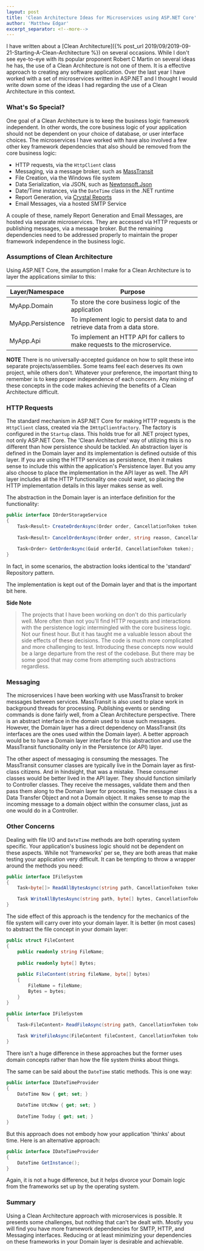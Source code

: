 ```yaml
---
layout: post
title: 'Clean Architecture Ideas for Microservices using ASP.NET Core'
author: 'Matthew Edgar'
excerpt_separator: <!--more-->
---
```


I have written about a [Clean Architecture]({% post_url 2019/09/2019-09-21-Starting-A-Clean-Architecture %}) on several occasions. While I don't see eye-to-eye with its popular proponent Robert C Martin on several ideas he has, the use of a Clean Architecture is not one of them. It is a effective approach to creating any software application. Over the last year I have worked with a set of microservices written in ASP.NET and I thought I would write down some of the ideas I had regarding the use of a Clean Architecture in this context.

<!--more-->

### What's So Special?

One goal of a Clean Architecture is to keep the business logic framework independent. In other words, the core business logic of your application should not be dependent on your choice of database, or user interface choices. The microservices I have worked with have also involved a few other key framework dependencies that also should be removed from the core business logic:

- HTTP requests, via the `HttpClient` class
- Messaging, via a message broker, such as [MassTransit][MassTransit]
- File Creation, via the Windows file system
- Data Serialization, via JSON, such as [Newtonsoft.Json][Newtonsoft]
- Date/Time instances, via the `DateTime` class in the .NET runtime
- Report Generation, via [Crystal Reports][CrystalReports]
- Email Messages, via a hosted SMTP Service

A couple of these, namely Report Generation and Email Messages, are hosted via separate microservices. They are accessed via HTTP requests or publishing messages, via a message broker. But the remaining dependencies need to be addressed properly to maintain the proper framework independence in the business logic.

### Assumptions of Clean Architecture

Using ASP.NET Core, the assumption I make for a Clean Architecture is to layer the applications similar to this:

Layer/Namespace | Purpose
---------|---------
MyApp.Domain | To store the core business logic of the application
MyApp.Persistence | To implement logic to persist data to and retrieve data from a data store.
MyApp.Api | To implement an HTTP API for callers to make requests to the microservice.

**NOTE** There is no universally-accepted guidance on how to split these into separate projects/assemblies. Some teams feel each deserves its own project, while others don't. Whatever your preference, the important thing to remember is to keep proper independence of each concern. Any mixing of these concepts in the code makes achieving the benefits of a Clean Architecture difficult.

### HTTP Requests

The standard mechanism in ASP.NET Core for making HTTP requests is the `HttpClient` class, created via the `IHttpClientFactory`. The factory is configured in the `Startup` class. This holds true for all .NET project types, not only ASP.NET Core. The 'Clean Architecture' way of utilizing this is no different than how persistence should be tackled. An abstraction layer is defined in the Domain layer and its implementation is defined outside of this layer. If you are using the HTTP services as persistence, then it makes sense to include this within the application's Persistence layer. But you amy also choose to place the implementation in the API layer as well. The API layer includes all the HTTP functionality one could want, so placing the HTTP implementation details in this layer makes sense as well. 

The abstraction in the Domain layer is an interface definition for the functionality:

```csharp
public interface IOrderStorageService
{
    Task<Result> CreateOrderAsync(Order order, CancellationToken token);
    
    Task<Result> CancelOrderAsync(Order order, string reason, CancellationToken token);
    
    Task<Order> GetOrderAsync(Guid orderId, CancellationToken token);
}
```

In fact, in some scenarios, the abstraction looks identical to the 'standard' Repository pattern. 

The implementation is kept out of the Domain layer and that is the important bit here. 

**Side Note**  
> The projects that I have been working on don't do this particularly well. More often than not you'll find HTTP requests and interactions with the persistence logic intermingled with the core business logic. Not our finest hour. But it has taught me a valuable lesson about the side effects of these decisions. The code is much more complicated and more challenging to test. Introducing these concepts now would be a large departure from the rest of the codebase. But there may be some good that may come from attempting such abstractions regardless.

### Messaging

The microservices I have been working with use MassTransit to broker messages between services. MassTransit is also used to place work in background threads for processing. Publishing events or sending commands is done fairly well, from a Clean Architecture perspective. There is an abstract interface in the domain used to issue such messages. However, the Domain layer has a direct dependency on MassTransit (its interfaces are the ones used within the Domain layer). A better approach would be to have a Domain layer interface for this abstraction and use the MassTransit functionality only in the Persistence (or API) layer. 

The other aspect of messaging is consuming the messages. The MassTransit consumer classes are typically live in the Domain layer as first-class citizens. And in hindsight, that was a mistake. These consumer classes would be better lived in the API layer. They should function similarly to Controller classes. They receive the messages, validate them and then pass them along to the Domain layer for processing. The message class is a Data Transfer Object and not a Domain object. It makes sense to map the incoming message to a domain object within the consumer class, just as one would do in a Controller. 

### Other Concerns

Dealing with file I/O and `DateTime` methods are both operating system specific. Your application's business logic should not be dependent on these aspects. While not 'frameworks' per se, they are both areas that make testing your application very difficult. It can be tempting to throw a wrapper around the methods you need:

```csharp
public interface IFileSystem
{
    Task<byte[]> ReadAllBytesAsync(string path, CancellationToken token);

    Task WriteAllBytesAsync(string path, byte[] bytes, CancellationToken token);
}
```

The side effect of this approach is the tendency for the mechanics of the file system will carry over into your domain layer. It is better (in most cases) to abstract the file concept in your domain layer:

```csharp
public struct FileContent
{
    public readonly string FileName;
    
    public readonly byte[] Bytes;
    
    public FileContent(string fileName, byte[] bytes)
    {
        FileName = fileName;
        Bytes = bytes;
    }
}

public interface IFileSystem
{
    Task<FileContent> ReadFileAsync(string path, CancellationToken token);

    Task WriteFileAsync(FileContent fileContent, CancellationToken token);
}
```

There isn't a huge difference in these approaches but the former uses domain concepts rather than how the file system thinks about things.

The same can be said about the `DateTime` static methods. This is one way:

```csharp
public interface IDateTimeProvider
{
    DateTime Now { get; set; }
    
    DateTime UtcNow { get; set; }
    
    DateTime Today { get; set; }
}
```

But this approach does not embody how your application 'thinks' about time. Here is an alternative approach:

```csharp
public interface IDateTimeProvider
{
    DateTime GetInstance();
}
```

Again, it is not a huge difference, but it helps divorce your Domain logic from the frameworks set up by the operating system.

### Summary

Using a Clean Architecture approach with microservices is possible. It presents some challenges, but nothing that can't be dealt with. Mostly you will find you have more framework dependencies for SMTP, HTTP, and Messaging interfaces. Reducing or at least minimizing your dependencies on these frameworks in your Domain layer is desirable and achievable.


[MassTransit]: https://masstransit-project.com
[CrystalReports]: https://www.crystalreports.com
[Newtonsoft]: https://www.newtonsoft.com/json

